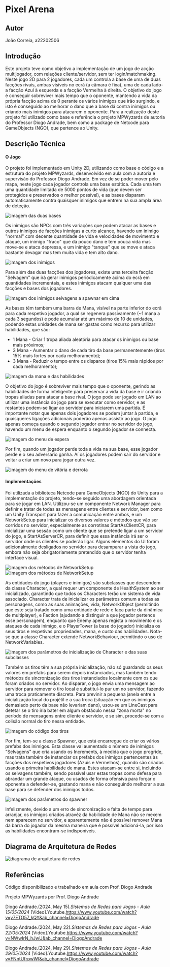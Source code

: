 # Pixel Arena

## Autor
João Correia, a22202506

## Introdução
Este projeto teve como objetivo a implementação de um jogo de acção multijogador, com relações cliente/servidor, sem ter login/matchmaking. Neste jogo 2D para 2 jogadores, cada um controla a base de uma de duas facções rivais, ambas visíveis no ecrã (a câmara é fixa), uma de cada lado- a facção Azul à esquerda e a facção Vermelha à direita. O objetivo do jogo é conseguir sobreviver mais tempo que o oponente, mantendo a vida da própria facção acima de 0 perante os vários inimigos que irão surgindo, e isto é conseguido ao melhorar o dano que a base dá contra inimigos ou criando mais inimigos para atacarem o oponente. Para a realização deste projeto foi utilizado como base e referência o projeto MPWyzards de autoria do Professor Diogo Andrade, bem como a package de Netcode para GameObjects (NGO), que pertence ao Unity.

## Descrição Técnica
#### O Jogo
O projeto foi implementado em Unity 2D, utilizando como base o código e a estrutura do projeto MPWyzards, desenvolvido em aula com a autoria e supervisão do Professor Diogo Andrade. Em vez de se poder mover pelo mapa, neste jogo cada jogador controla uma base estática. Cada uma tem uma quantidade limitada de 5000 pontos de vida (que devem ser protegidos e preservados o melhor possível), e as bases disparam automaticamente contra quaisquer inimigos que entrem na sua ampla área de deteção.

![imagem das duas bases](https://i.postimg.cc/K8CxKgbw/1.png)

Os inimigos são NPCs com três variações que podem atacar as bases e outros inimigos de facções inimigas a curto alcance, havendo um inimigo "normal" com decente quantidade de vida e velocidades de movimento e ataque, um inimigo "fraco" que dá pouco dano e tem pouca vida mas move-se e ataca depressa, e um inimigo "tanque" que se move e ataca bastante devagar mas tem muita vida e tem alto dano.

![imagem dos inimigos](https://i.postimg.cc/c4HSXc4P/2.png)

Para além das duas facções dos jogadores, existe uma terceira facção "Selvagem" que irá gerar inimigos periódicamente acima do ecrã em quantidades incrementais, e estes inimigos atacam qualquer uma das facções e bases dos jogadores.

![imagem dos inimigos selvagens a spawnar em cima](https://i.postimg.cc/XvnxksnC/3.png)

As bases têm também uma barra de Mana, visível na parte inferior do ecrã para cada respetivo jogador, a qual se regenera passivamente (~1 mana a cada 3 segundos) e pode acumular até um máximo de 10 de unidades, podendo estas unidades de mana ser gastas como recurso para utilizar habilidades, que são:

- 1 Mana - Criar 1 tropa aliada aleatória para atacar os inimigos ou base mais próximos;
- 3 Mana - Aumentar o dano de cada tiro da base permanentemente (tiros 15% mais fortes por cada melhoramento);
- 3 Mana - Reduzir o tempo entre os disparos (tiros 15% mais rápidos por cada melhoramento);

![imagem da mana e das habilidades](https://i.postimg.cc/Gmx6R82v/4.png)

O objetivo do jogo é sobreviver mais tempo que o oponente, gerindo as habilidades de forma inteligente para preservar a vida da base e ir criando tropas aliadas para atacar a base rival. O jogo pode ser jogado em LAN ao utilizar uma instância do jogo para se executar como servidor, e as restantes podem-se ligar ao servidor para iniciarem uma partida. É importante notar que apenas dois jogadores se podem juntar à partida, e quaisqueres ligações adicionais poderão apenas assistir ao jogo. O jogo apenas começa quando o segundo jogador entrar no servidor do jogo, havendo um menu de espera enquanto o segundo jogador se connecta.

![imagem do menu de espera](https://i.postimg.cc/ZRBfWCT7/5.png)

Por fim, quando um jogador perde toda a vida na sua base, esse jogador perde e o seu adversário ganha. Aí os jogadores podem sair do servidor e voltar a criar um novo para jogar outra vez.

![imagem do menu de vitória e derrota](https://i.postimg.cc/HLKz1dQQ/6.png)

#### Implementações
Foi utilizada a biblioteca Netcode para GameObjects (NGO) do Unity para a implementação do projeto, tendo-se seguido uma abordagem orientada para se jogar em LAN. Utilizou-se um componente Network Manager para definir e tratar de todas as mensagens entre clientes e servidor, bem como um Unity Transport para fazer a comunicação entre ambos, e um NetworkSetup para inicializar os diversos valores e métodos que vão ser corridos no servidor, especialmente as corrotinas StartAsClientCR, para inicializar uma sessão como um cliente que se pretende ligar a um servidor do jogo, e StartAsServerCR, para definir que essa instância irá ser o servidor onde os clientes se poderão ligar. Alguns elementos do UI foram adicionalmente desligados no servidor para desamparar a vista do jogo, embora não seja obrigatoriamente pretendido que o servidor tenha interface visual.

![imagem dos métodos de NetworkSetup](https://i.postimg.cc/mkdNV42z/7.png)   ![imagem dos métodos de NetworkSetup](https://i.postimg.cc/L4vTmtB9/8.png)

As entidades do jogo (players e inimigos) são subclasses que descendem da classe Character, a qual requer um componente de HealthSystem ao ser inicializado, garantindo que todos os Characters terão um sistema de vida associado. Character trata de inicializar os parâmetros comum a todas as personagens, como as suas animações, vida, NetworkObject (permitindo que este seja tratado como uma entidade de rede e faça parte da dinâmica de multiplayer), e Faction (ajudando a distinguir a que jogador pertence esse personagem), enquanto que Enemy apenas regista o movimento e os ataques de cada inimigo, e o PlayerTower (a base do jogador) inicializa os seus tiros e respetivas propriedades, mana, e custo das habilidades. Nota-se que a classe Character extende NetworkBehaviour, permitindo o uso de NetworkVariables.

![imagem dos parâmetros de inicialização de Character e das suas subclasses](https://i.postimg.cc/dtbTF3XQ/9.png)

Também os tiros têm a sua própria inicialização, não só guardando os seus valores em prefabs para serem depois instanciados, mas também tendo métodos de sincronização dos tiros instanciados localmente com os que foram criados no servidor. Ao disparar, o jogo envia uma mensagem ao servidor para remover o tiro local e substituí-lo pur um no servidor, fazendo uma troca praticamente discreta. Para previnir a pequena janela entre a inicialização local do projétil e a sua troca (situação em que os inimigos demasiado perto da base não levariam dano), usou-se um LineCast para detetar se o tiro iria bater em algum obstáculo nessa "zona morta" no período de mensagens entre cliente e servidor, e se sim, procede-se com a colisão normal do tiro nessa entidade.

![imagem do código dos tiros](https://i.postimg.cc/8CKZtLKP/10.png)

Por fim, tem-se a classe Spawner, que está encarregue de criar os vários prefabs dos inimigos. Esta classe vai aumentado o número de inimigos "Selvagens" que cria usando os Increments, à medida que o jogo progride, mas trata também de instanciar os prefabs dos inimigos pertencentes às facções dos respetivos jogadores (Azuis e Vermelhos), quando são criados usando a primeira habilidade de mana. Estes atacam-se entre si, incluindo os selvagens também, sendo possível usar estas tropas como defesa para abrandar um grande ataque, ou usados de forma ofensiva para forçar o oponente a defender-se, gastando mana e não conseguindo melhorar a sua base para se defender dos inimigos todos.

![imagem dos parâmetros do spawner](https://i.postimg.cc/R0yDvccp/11.png)

Infelizmente, devido a um erro de sincronização e falta de tempo para arranjar, os inimigos criados atravéz da habilidade de Mana não se mexem nem aparecem no servidor, e aparentemente não é possível remover Mana da barra do jogador da mesma maneira que é possível adicioná-la, por isso as habilidades encontram-se indisponíveis.

## Diagrama de Arquitetura de Redes
![diagrama de arquitetura de redes](https://i.postimg.cc/ZRG3YLKR/redes-diagram-drawio.png)

## Referências
Código disponibilizado e trabalhado em aula com Prof. Diogo Andrade

Projeto MPWyzards por Prof. Diogo Andrade

Diogo Andrade.(2024, May 15).*Sistemas de Redes para Jogos - Aula 15/05/2024* [Video].Youtube.https://www.youtube.com/watch?v=y7ETO57_kQY&ab_channel=DiogoAndrade

Diogo Andrade.(2024, May 22).*Sistemas de Redes para Jogos - Aula 22/05/2024* [Video].Youtube.https://www.youtube.com/watch?v=NWwIrN_hJwU&ab_channel=DiogoAndrade

Diogo Andrade.(2024, May 29).*Sistemas de Redes para Jogos - Aula 29/05/2024* [Video].Youtube.https://www.youtube.com/watch?v=FNntUfrpwWI&ab_channel=DiogoAndrade